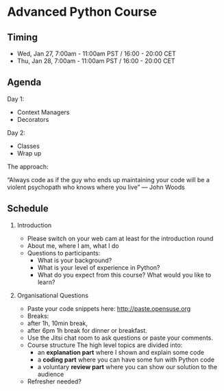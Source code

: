 # Advanced Python Course

## Timing

- Wed, Jan 27, 7:00am - 11:00am PST / 16:00 - 20:00 CET
- Thu, Jan 28, 7:00am - 11:00am PST / 16:00 - 20:00 CET


## Agenda

Day 1:

* Context Managers
* Decorators

Day 2:

* Classes
* Wrap up

The approach:

“Always code as if the guy who ends up maintaining your code
 will be a violent psychopath who knows where you live” ― John Woods

## Schedule

1. Introduction

   * Please switch on your web cam at least for the introduction round
   * About me, where I am, what I do
   * Questions to participants:
     * What is your background?
     * What is your level of experience in Python?
     * What do you expect from this course? What would you like to learn?

2. Organisational Questions

   * Paste your code snippets here:
     http://paste.opensuse.org
   * Breaks: 
    - after 1h, 10min break,
    - after 6pm 1h break for dinner or breakfast.
   * Use the Jitsi chat room to ask questions or paste your comments.
   * Course structure
     The high level topics are divided into:
     * an **explanation part** where I shown and explain some code
     * a **coding part** where you can have some fun with Python code
     * a voluntary **review part** where you can show our solution to the audience
   * Refresher needed?
